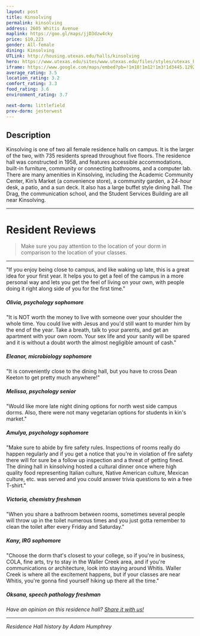 ```yaml
---
layout: post
title: Kinsolving
permalink: kinsolving
address: 2605 Whitis Avenue
maplink: https://goo.gl/maps/jjD3dzw4cky
price: $10,223
gender: All-female
dining: Kinsolving
UTLink: http://housing.utexas.edu/halls/kinsolving
hero: https://www.utexas.edu/sites/www.utexas.edu/files/styles/utexas_hero_photo_image/public/hero-photos/maincampus_hero.jpg?itok=i1E3qQY4
iframe: https://www.google.com/maps/embed?pb=!1m18!1m12!1m3!1d3445.1292001809215!2d-97.74182028487012!3d30.290383313867196!2m3!1f0!2f0!3f0!3m2!1i1024!2i768!4f13.1!3m3!1m2!1s0x8644b582f6343421%3A0xe616f20f52f36d5e!2sKinsolving+Residence+Hall!5e0!3m2!1sen!2sus!4v1462317713758
average_rating: 3.5
location_rating: 3.2
comfort_rating: 3.3
food_rating: 3.6
environment_rating: 3.7

next-dorm: littlefield
prev-dorm: jesterwest
---
```


## Description ##

Kinsolving is one of two all female residence halls on campus. It is the larger of the two, with 735 residents spread throughout five floors. The residence hall was constructed in 1958, and features accessible accommodations, built-in furniture, community or connecting bathrooms, and a computer lab. There are many amenities in Kinsolving, including the Academic Community Center, Kin’s Market (a convenience store), a community garden, a 24-hour desk, a patio, and a sun deck. It also has a large buffet style dining hall. The Drag, the communication school, and the Student Services Building are all near Kinsolving.

---

# Resident Reviews #


> Make sure you pay attention to the location of your dorm in comparison to the location of your classes.


---

"If you enjoy being close to campus, and like waking up late, this is a great idea for your first year. It helps you to get a feel of the campus in a more personal way and lets you get the feel of living on your own, with people doing it right along side of you for the first time."

##### Olivia, psychology sophomore #####


"It is NOT worth the money to live with someone over your shoulder the whole time. You could live with Jesus and you'd still want to murder him by the end of the year. Take a breath, talk to your parents, and get an apartment with your own room. Your sex life and your sanity will be spared and it is without a doubt worth the almost negligible amount of cash."

##### Eleanor, microbiology sophomore #####

"It is conveniently close to the dining hall, but you have to cross Dean Keeton to get pretty much anywhere!"

##### Melissa, psychology senior #####

"Would like more late night dining options for north west side campus dorms. Also, there were not many vegetarian options for students in kin's market."

##### Amulya, psychology sophomore #####

"Make sure to abide by fire safety rules.  Inspections of rooms really do happen regularly and if you get a notice that you're in violation of fire safety there will for sure be a follow up inspection and a threat of getting fined. The dining hall in kinsolving hosted a cultural dinner once where high quality food representing Italian culture, Native American culture, Mexican culture, etc. was served and you could answer trivia questions to win a free T-shirt."

##### Victoria, chemistry freshman #####

"When you share a bathroom between rooms, sometimes several people will throw up in the toilet numerous times and you just gotta remember to clean the toilet after every Friday and Saturday."

##### Kany, IRG sophomore #####

"Choose the dorm that's closest to your college, so if you're in business, COLA, fine arts, try to stay in the Waller Creek area, and if you're communications or architecture, look into staying around Whitis. Waller Creek is where all the excitement happens, but if your classes are near Whitis, you're gonna find yourself hiking up there all the time."

##### Oksana, speech pathology freshman #####

_Have an opinion on this residence hall? [Share it with us!](https://goo.gl/forms/2FQQ17t7YAfFhlZT2)_

---

_Residence Hall history by Adam Humphrey_